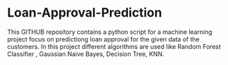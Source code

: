 # Loan-Approval-Prediction
This GITHUB repository contains a python script for a machine learning project focus on predictiong loan approval for the given data of the customers. In this project different algorithms are used like Random Forest Classifier , Gaussian Naive Bayes, Decision Tree, KNN.

